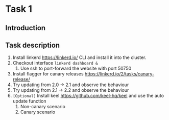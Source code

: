 # Task 1
## Introduction

## Task description
1. Install linkerd https://linkerd.io/ CLI and install it into the cluster.
2. Checkout interface ```linkerd dashboard &```
    1. Use ssh to port-forward the website with port 50750
3. Install flagger for canary releases https://linkerd.io/2/tasks/canary-release/
4. Try updating from 2.0 -> 2.1 and observe the behaviour
5. Try updating from 2.1 -> 2.2 and observe the behaviour
6. ```[Optional]``` Install keel https://github.com/keel-hq/keel and use the auto update function 
    1. Non-canary scenario
    2. Canary scenario